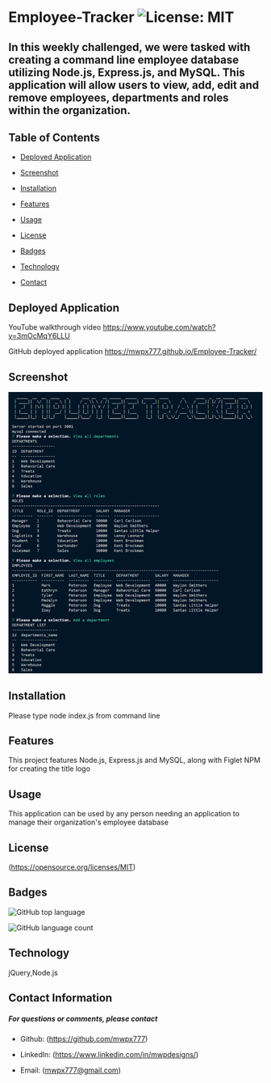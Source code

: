 

# **Employee-Tracker**   ![License: MIT](https://img.shields.io/badge/License-MIT-yellow.svg)
## **In this weekly challenged, we were tasked with creating a command line employee database utilizing Node.js, Express.js, and MySQL.  This application will allow users to view, add, edit and remove employees, departments and roles within the organization.**

## **Table of Contents**

* [Deployed Application](#deployed-application)

* [Screenshot](#screenshot)

* [Installation](#installation)

* [Features](#features)

* [Usage](#usage)

* [License](#license)

* [Badges](#badges)

* [Technology](#technology)

* [Contact](#contact-information)

## **Deployed Application**
YouTube walkthrough video
https://www.youtube.com/watch?v=3mOcMqY6LLU

GitHub deployed application
https://mwpx777.github.io/Employee-Tracker/

## **Screenshot**
![screenshot](assets/images/screenshot.png)

## **Installation**
Please type node index.js from command line

## **Features**
This project features Node.js, Express.js and MySQL, along with Figlet NPM for creating the title logo

## **Usage**
This application can be used by any person needing an application to manage their organization's employee database

## **License**
(https://opensource.org/licenses/MIT)

## **Badges**

![GitHub top language](https://img.shields.io/github/languages/top/mwpx777/Employee-Tracker?style=plastic)

![GitHub language count](https://img.shields.io/github/languages/count/mwpx777/Employee-Tracker)

## **Technology**
jQuery,Node.js

## **Contact Information**
##### For questions or comments, please contact

* Github: (https://github.com/mwpx777)

* LinkedIn: (https://www.linkedin.com/in/mwpdesigns/)

* Email: (mwpx777@gmail.com)

